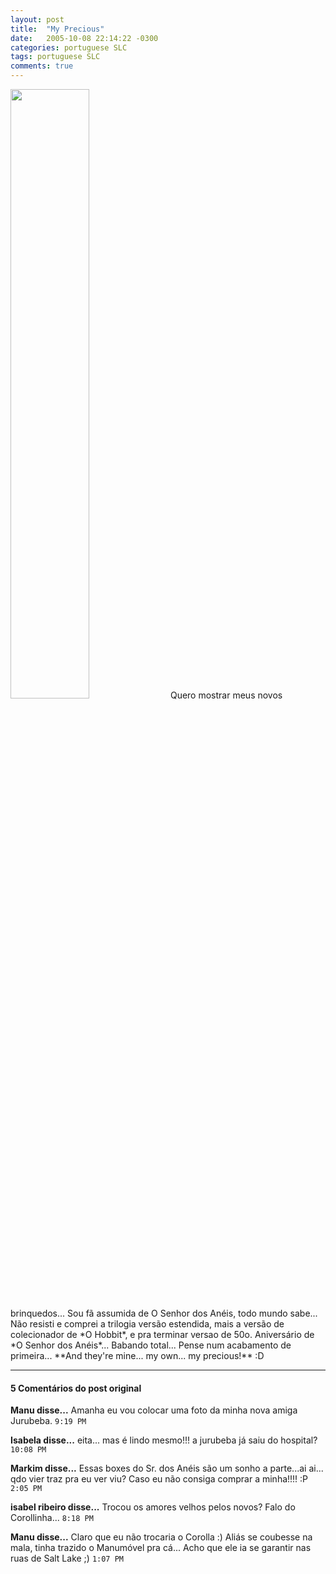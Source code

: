 ```yaml
---
layout: post
title:  "My Precious"
date:   2005-10-08 22:14:22 -0300
categories: portuguese SLC
tags: portuguese SLC
comments: true
---
```


<img class="image" src="/blog/images/myprecious.jpg" class="right-image" width="50%">
Quero mostrar meus novos brinquedos... Sou fã assumida de O Senhor dos Anéis, todo mundo sabe... Não resisti e comprei a trilogia versão estendida, mais a versão de colecionador de *O Hobbit*, e pra terminar versao de 50o. Aniversário de *O Senhor dos Anéis*... Babando total... Pense num acabamento de primeira... **And they're mine... my own... my precious!** :D

---

#### 5 Comentários do post original

**Manu disse...**
Amanha eu vou colocar uma foto da minha nova amiga Jurubeba. `9:19 PM`  
 
**Isabela disse...**
eita... mas é lindo mesmo!!!
a jurubeba já saiu do hospital? `10:08 PM`

**Markim disse...**
Essas boxes do Sr. dos Anéis são um sonho a parte...ai ai...
qdo vier traz pra eu ver viu? Caso eu não consiga comprar a minha!!!! :P `2:05 PM`

**isabel ribeiro disse...**
Trocou os amores velhos pelos novos? Falo do Corollinha... `8:18 PM`  
 
**Manu disse...**
Claro que eu não trocaria o Corolla :)
Aliás se coubesse na mala, tinha trazido o Manumóvel pra cá... Acho que ele ia se garantir nas ruas de Salt Lake ;)  `1:07 PM`  
